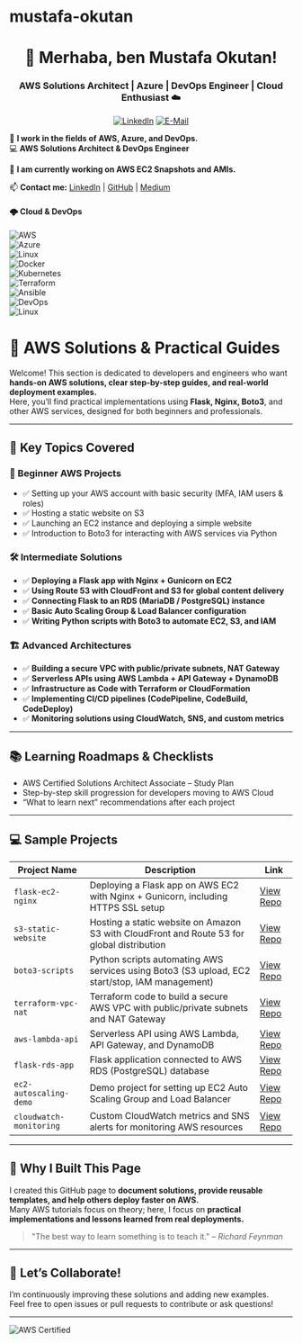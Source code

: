 # mustafa-okutan

<h1 align="center">👋 Merhaba, ben Mustafa Okutan!</h1>  
<h3 align="center">AWS Solutions Architect | Azure | DevOps Engineer | Cloud Enthusiast ☁️</h3>  

<p align="center">
  <a href="https://www.linkedin.com/in/mustafa-okutan-dr/"><img src="https://img.shields.io/badge/LinkedIn-%230077B5?style=for-the-badge&logo=linkedin&logoColor=white" alt="LinkedIn"></a>
  <a href="mailto:mokutan@gmail.com"><img src="https://img.shields.io/badge/Email-%23D14836?style=for-the-badge&logo=gmail&logoColor=white" alt="E-Mail"></a>
</p>


🚀 **I work in the fields of AWS, Azure, and DevOps.**  
💻 **AWS Solutions Architect & DevOps Engineer**


🌱 **I am currently working on AWS EC2 Snapshots and AMIs.**  

📫 **Contact me:** [LinkedIn](https://www.linkedin.com/in/mustafaokutan-dr/) | [GitHub](https://github.com/angvan53) | [Medium](https://medium.com/@mustafaokutan)  


#### **🌩️ Cloud & DevOps**  
![AWS](https://img.shields.io/badge/AWS-%23FF9900?style=for-the-badge&logo=amazon-aws&logoColor=white)  
![Azure](https://img.shields.io/badge/Azure-%230072C6?style=for-the-badge&logo=microsoftazure&logoColor=white)  
![Linux](https://img.shields.io/badge/Linux-FCC624?style=for-the-badge&logo=linux&logoColor=black)  
![Docker](https://img.shields.io/badge/Docker-%230db7ed?style=for-the-badge&logo=docker&logoColor=white)  
![Kubernetes](https://img.shields.io/badge/Kubernetes-%23326CE5?style=for-the-badge&logo=kubernetes&logoColor=white)  
![Terraform](https://img.shields.io/badge/Terraform-623CE4?style=for-the-badge&logo=terraform&logoColor=white)  
![Ansible](https://img.shields.io/badge/Ansible-%23EE0000?style=for-the-badge&logo=ansible&logoColor=white)  
![DevOps](https://img.shields.io/badge/DevOps-%230077B5.svg?style=for-the-badge&logo=devops&logoColor=white)  
![Linux](https://img.shields.io/badge/Linux-FCC624?style=for-the-badge&logo=linux&logoColor=black)

# 🌟 AWS Solutions & Practical Guides

Welcome! This section is dedicated to developers and engineers who want **hands-on AWS solutions, clear step-by-step guides, and real-world deployment examples.**  
Here, you’ll find practical implementations using **Flask, Nginx, Boto3**, and other AWS services, designed for both beginners and professionals.

---

## 📌 Key Topics Covered

### 🚀 Beginner AWS Projects
- ✅ Setting up your AWS account with basic security (MFA, IAM users & roles)
- ✅ Hosting a static website on S3
- ✅ Launching an EC2 instance and deploying a simple website
- ✅ Introduction to Boto3 for interacting with AWS services via Python

### 🛠️ Intermediate Solutions
- ✅ **Deploying a Flask app with Nginx + Gunicorn on EC2**
- ✅ **Using Route 53 with CloudFront and S3 for global content delivery**
- ✅ **Connecting Flask to an RDS (MariaDB / PostgreSQL) instance**
- ✅ **Basic Auto Scaling Group & Load Balancer configuration**
- ✅ **Writing Python scripts with Boto3 to automate EC2, S3, and IAM**

### 🏗️ Advanced Architectures
- ✅ **Building a secure VPC with public/private subnets, NAT Gateway**
- ✅ **Serverless APIs using AWS Lambda + API Gateway + DynamoDB**
- ✅ **Infrastructure as Code with Terraform or CloudFormation**
- ✅ **Implementing CI/CD pipelines (CodePipeline, CodeBuild, CodeDeploy)**
- ✅ **Monitoring solutions using CloudWatch, SNS, and custom metrics**

---

## 📚 Learning Roadmaps & Checklists

- AWS Certified Solutions Architect Associate – Study Plan
- Step-by-step skill progression for developers moving to AWS Cloud
- “What to learn next” recommendations after each project

---

## 💻 Sample Projects

| Project Name               | Description                                                                                   | Link                                            |
|--------------------------|-----------------------------------------------------------------------------------------------|------------------------------------------------|
| `flask-ec2-nginx`         | Deploying a Flask app on AWS EC2 with Nginx + Gunicorn, including HTTPS SSL setup             | [View Repo](https://github.com/angvan53/FLASK-PR/tree/main/flask-1-2-2/flask-02-Jinja_Template) |
| `s3-static-website`        | Hosting a static website on Amazon S3 with CloudFront and Route 53 for global distribution    | [View Repo]() |
| `boto3-scripts`            | Python scripts automating AWS services using Boto3 (S3 upload, EC2 start/stop, IAM management) | [View Repo]() |
| `terraform-vpc-nat`        | Terraform code to build a secure AWS VPC with public/private subnets and NAT Gateway          | [View Repo]() |
| `aws-lambda-api`           | Serverless API using AWS Lambda, API Gateway, and DynamoDB                                    | [View Repo]() |
| `flask-rds-app`            | Flask application connected to AWS RDS (PostgreSQL) database                                  | [View Repo]([https://github.com/yourusername/flask-rds-app](https://github.com/angvan53/SQL-Flask)) |
| `ec2-autoscaling-demo`      | Demo project for setting up EC2 Auto Scaling Group and Load Balancer                         | [View Repo]() |
| `cloudwatch-monitoring`     | Custom CloudWatch metrics and SNS alerts for monitoring AWS resources                        | [View Repo]() |

---

## 💬 Why I Built This Page

I created this GitHub page to **document solutions, provide reusable templates, and help others deploy faster on AWS.**  
Many AWS tutorials focus on theory; here, I focus on **practical implementations and lessons learned from real deployments.**

> "The best way to learn something is to teach it." – *Richard Feynman*

---

## 🚀 Let’s Collaborate!

I’m continuously improving these solutions and adding new examples.  
Feel free to open issues or pull requests to contribute or ask questions!

---

![AWS Certified](https://img.shields.io/badge/AWS-Certified-blue)
